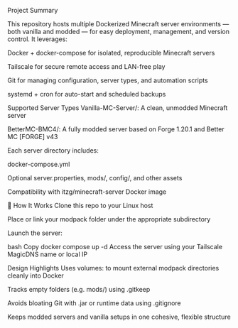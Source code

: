 Project Summary

This repository hosts multiple Dockerized Minecraft server environments — both vanilla and modded — for easy deployment, management, and version control. It leverages:

Docker + docker-compose for isolated, reproducible Minecraft servers

Tailscale for secure remote access and LAN-free play

Git for managing configuration, server types, and automation scripts

systemd + cron for auto-start and scheduled backups

Supported Server Types
Vanilla-MC-Server/: A clean, unmodded Minecraft server

BetterMC-BMC4/: A fully modded server based on Forge 1.20.1 and Better MC [FORGE] v43

Each server directory includes:

docker-compose.yml

Optional server.properties, mods/, config/, and other assets

Compatibility with itzg/minecraft-server Docker image

🔧 How It Works
Clone this repo to your Linux host

Place or link your modpack folder under the appropriate subdirectory

Launch the server:

bash
Copy
docker compose up -d
Access the server using your Tailscale MagicDNS name or local IP

Design Highlights
Uses volumes: to mount external modpack directories cleanly into Docker

Tracks empty folders (e.g. mods/) using .gitkeep

Avoids bloating Git with .jar or runtime data using .gitignore

Keeps modded servers and vanilla setups in one cohesive, flexible structure


